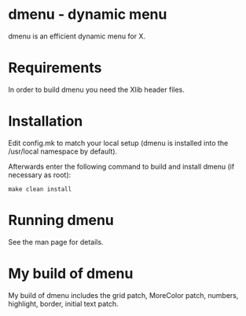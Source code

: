 # dmenu - dynamic menu

dmenu is an efficient dynamic menu for X.


# Requirements

In order to build dmenu you need the Xlib header files.


# Installation

Edit config.mk to match your local setup (dmenu is installed into
the /usr/local namespace by default).

Afterwards enter the following command to build and install dmenu
(if necessary as root):

    make clean install


# Running dmenu

See the man page for details.

# My build of dmenu

My build of dmenu includes the grid patch, MoreColor patch, numbers, highlight, border, initial text patch.
